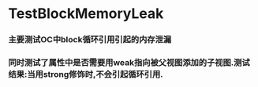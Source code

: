 # TestBlockMemoryLeak
### 主要测试OC中block循环引用引起的内存泄漏
### 同时测试了属性中是否需要用weak指向被父视图添加的子视图.测试结果:当用strong修饰时,不会引起循环引用.
